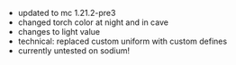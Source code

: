 - updated to mc 1.21.2-pre3
- changed torch color at night and in cave
- changes to light value
- technical: replaced custom uniform with custom defines
- currently untested on sodium!